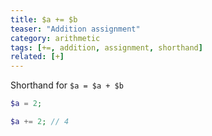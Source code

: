 ```yaml
---
title: $a += $b
teaser: "Addition assignment"
category: arithmetic
tags: [+=, addition, assignment, shorthand]
related: [+]
---
```


Shorthand for `$a = $a + $b`

```php
$a = 2;

$a += 2; // 4
```
